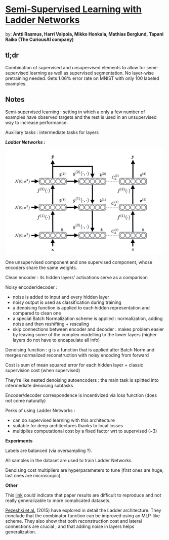 # [Semi-Supervised Learning with Ladder Networks](https://arxiv.org/pdf/1507.02672.pdf)

by: **Antti Rasmus, Harri Valpola, Mikko Honkala, Mathias Berglund, Tapani Raiko (The CuriousAI company)**

## tl;dr

Combination of supervised and unsupervised elements to allow for semi-supervised learning as well as supervised segmentation. No layer-wise pretraining needed. Gets 1.06% error rate on MNIST with only 100 labeled examples.

## Notes

Semi-supervised learning : setting in which a only a few number of examples have observed targets and the rest is used in an unsupervised way to increase performance.

Auxiliary tasks : intermediate tasks for layers

***Ladder Networks :***

![](../imgs/sslln.png)

One unsupervised component and one supervised component, whose encoders share the same weights.

Clean encoder : its hidden layers' activations serve as a comparison

Noisy encoder/decoder : 

* noise is added to input and every hidden layer
* noisy output is used as classification during training
* a denoising function is applied to each hidden representation and compared to clean one
* a special Batch Normalization scheme is applied : normalization, adding noise and then reshifting + rescaling
* skip connections between encoder and decoder : makes problem easier by leaving some of the complex modelling to the lower layers (higher layers do not have to encapsulate all info)

Denoising function : g is a function that is applied after Batch Norm and merges normalized reconstruction with noisy encoding from forward

Cost is sum of mean squared error for each hidden layer + classic supervision cost (when supervised)

They're like nested denoising autoencoders : the main task is splitted into intermediate denoising subtasks

Encoder/decoder correspondence is incentivized via loss function (does not come naturally)

Perks of using Ladder Networks :

* can do supervised learning with this architecture
* suitable for deep architectures thanks to local losses
* multiplies computational cost by a fixed factor wrt to supervised (~3)

**Experiments**

Labels are balanced (via oversampling ?).

All samples in the dataset are used to train Ladder Networks.

Denoising cost multipliers are hyperparameters to tune (first ones are huge, last ones are microscopic).

**Other**

This [link](https://www.reddit.com/r/MachineLearning/comments/3w3egh/the_ladder_network_results_extremely_impressive/) could indicate that paper results are difficult to reproduce and not really generalizable to more complicated datasets.

[Pezeshki et al.](https://arxiv.org/pdf/1511.06430.pdf) (2015) have explored in detail the Ladder architecture. They conclude that the combinator function can be improved using an MLP-like scheme. They also show that both reconstruction cost and lateral connections are crucial ; and that adding noise in layers helps generalization.

